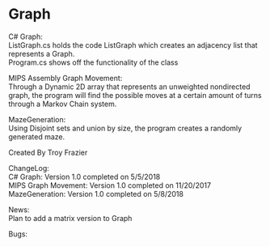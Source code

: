# Graph
C# Graph:  <br />
  ListGraph.cs holds the code ListGraph which creates an adjacency list that represents a Graph. <br />
  Program.cs shows off the functionality of the class <br />
  
MIPS Assembly Graph Movement: <br />
  Through a Dynamic 2D array that represents an unweighted nondirected graph, the program will find the possible moves at a certain amount of turns through a Markov Chain system. <br />
  
MazeGeneration: <br />
  Using Disjoint sets and union by size, the program creates a randomly generated maze.<br />

Created By Troy Frazier <br />

ChangeLog: <br />
C# Graph: Version 1.0 completed on 5/5/2018<br />
MIPS Graph Movement: Version 1.0 completed on 11/20/2017<br />
MazeGeneration: Version 1.0 completed on 5/8/2018<br />


News:<br />
Plan to add a matrix version to Graph<br />

Bugs:<br />

